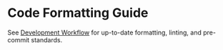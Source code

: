 <!--
ARCHIVED: Formatting guidelines are now maintained in docs/02_developer_guide/01_development_workflow.md.
-->

# Code Formatting Guide

See [Development Workflow](docs/02_developer_guide/01_development_workflow.md) for up-to-date formatting,
linting,
and pre-commit standards.
